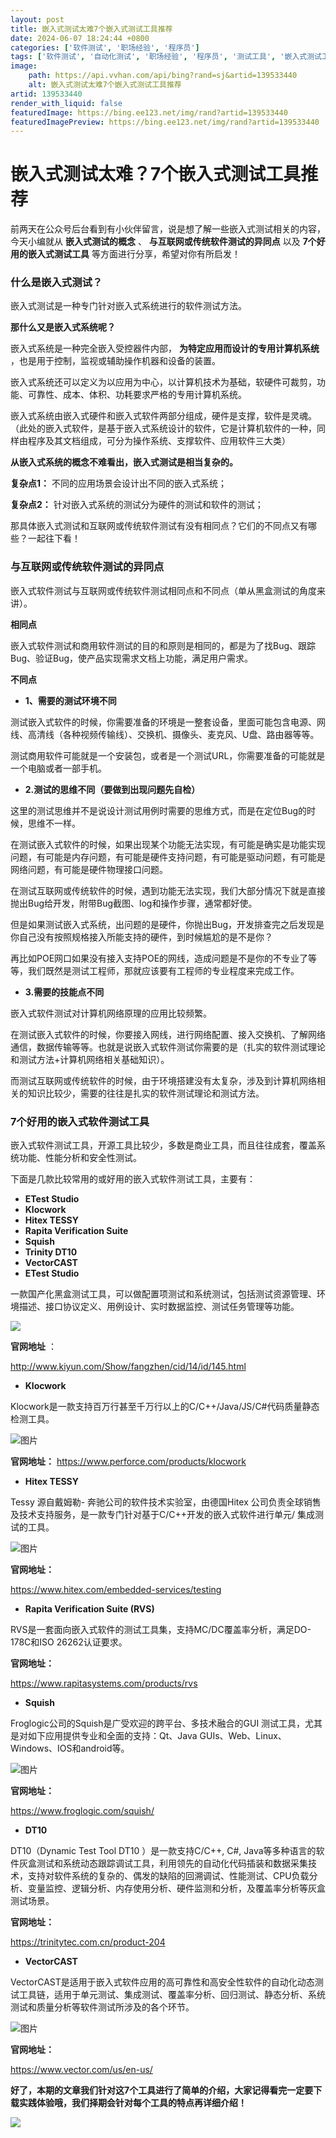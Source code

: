 ```yaml
---
layout: post
title: 嵌入式测试太难7个嵌入式测试工具推荐
date: 2024-06-07 18:24:44 +0800
categories: ['软件测试', '职场经验', '程序员']
tags: ['软件测试', '自动化测试', '职场经验', '程序员', '测试工具', '嵌入式测试工具', 'Python']
image:
    path: https://api.vvhan.com/api/bing?rand=sj&artid=139533440
    alt: 嵌入式测试太难7个嵌入式测试工具推荐
artid: 139533440
render_with_liquid: false
featuredImage: https://bing.ee123.net/img/rand?artid=139533440
featuredImagePreview: https://bing.ee123.net/img/rand?artid=139533440
---
```


# 嵌入式测试太难？7个嵌入式测试工具推荐

前两天在公众号后台看到有小伙伴留言，说是想了解一些嵌入式测试相关的内容，今天小编就从
**嵌入式测试的概念**
、
**与互联网或传统软件测试的异同点**
以及
**7个好用的嵌入式测试工具**
等方面进行分享，希望对你有所启发！

### **什么是嵌入式测试？**

嵌入式测试是一种专门针对嵌入式系统进行的软件测试方法。

**那什么又是嵌入式系统呢？**

嵌入式系统是一种完全嵌入受控器件内部，
**为特定应用而设计的专用计算机系统**
，也是用于控制，监视或辅助操作机器和设备的装置。

嵌入式系统还可以定义为以应用为中心，以计算机技术为基础，软硬件可裁剪，功能、可靠性、成本、体积、功耗要求严格的专用计算机系统。

嵌入式系统由嵌入式硬件和嵌入式软件两部分组成，硬件是支撑，软件是灵魂。（此处的嵌入式软件，是基于嵌入式系统设计的软件，它是计算机软件的一种，同样由程序及其文档组成，可分为操作系统、支撑软件、应用软件三大类）

**从嵌入式系统的概念不难看出，嵌入式测试是相当复杂的。**

**复杂点1：**
不同的应用场景会设计出不同的嵌入式系统；

**复杂点2：**
针对嵌入式系统的测试分为硬件的测试和软件的测试；

那具体嵌入式测试和互联网或传统软件测试有没有相同点？它们的不同点又有哪些？一起往下看！

### **与互联网或传统软件测试的异同点**

嵌入式软件测试与互联网或传统软件测试相同点和不同点（单从黑盒测试的角度来讲）。

**相同点**

嵌入式软件测试和商用软件测试的目的和原则是相同的，都是为了找Bug、跟踪Bug、验证Bug，使产品实现需求文档上功能，满足用户需求。

**不同点**

* **1、需要的测试环境不同**

测试嵌入式软件的时候，你需要准备的环境是一整套设备，里面可能包含电源、网线、高清线（各种视频传输线）、交换机、摄像头、麦克风、U盘、路由器等等。

测试商用软件可能就是一个安装包，或者是一个测试URL，你需要准备的可能就是一个电脑或者一部手机。

* **2.测试的思维不同（要做到出现问题先自检）**

这里的测试思维并不是说设计测试用例时需要的思维方式，而是在定位Bug的时候，思维不一样。

在测试嵌入式软件的时候，如果出现某个功能无法实现，有可能是确实是功能实现问题，有可能是内存问题，有可能是硬件支持问题，有可能是驱动问题，有可能是网络问题，有可能是硬件物理接口问题。

在测试互联网或传统软件的时候，遇到功能无法实现，我们大部分情况下就是直接抛出Bug给开发，附带Bug截图、log和操作步骤，通常都好使。

但是如果测试嵌入式系统，出问题的是硬件，你抛出Bug，开发排查完之后发现是你自己没有按照规格接入所能支持的硬件，到时候尴尬的是不是你？

再比如POE网口如果没有接入支持POE的网线，造成问题是不是你的不专业了等等，我们既然是测试工程师，那就应该要有工程师的专业程度来完成工作。

* **3.需要的技能点不同**

嵌入式软件测试对计算机网络原理的应用比较频繁。

在测试嵌入式软件的时候，你要接入网线，进行网络配置、接入交换机、了解网络通信，数据传输等等。也就是说嵌入式软件测试你需要的是（扎实的软件测试理论和测试方法+计算机网络相关基础知识）。

而测试互联网或传统软件的时候，由于环境搭建没有太复杂，涉及到计算机网络相关的知识比较少，需要的往往是扎实的软件测试理论和测试方法。

### **7个好用的嵌入式软件测试工具**

嵌入式软件测试工具，开源工具比较少，多数是商业工具，而且往往成套，覆盖系统功能、性能分析和安全性测试。

下面是几款比较常用的或好用的嵌入式软件测试工具，主要有：

* **ETest Studio**
* **Klocwork**
* **Hitex TESSY**
* **Rapita Verification Suite**
* **Squish**
* **Trinity DT10**
* **VectorCAST**
* **ETest Studio**

一款国产化黑盒测试工具，可以做配置项测试和系统测试，包括测试资源管理、环境描述、接口协议定义、用例设计、实时数据监控、测试任务管理等功能。

![](https://i-blog.csdnimg.cn/blog_migrate/cecf04a2e41a12ca78e0ea0db7a348e8.png)

**官网地址**
：

http://www.kiyun.com/Show/fangzhen/cid/14/id/145.html

* **Klocwork**

Klocwork是一款支持百万行甚至千万行以上的C/C++/Java/JS/C#代码质量静态检测工具。

![图片](https://i-blog.csdnimg.cn/blog_migrate/65883c82404323cff053ca55130a5c07.png)

**官网地址：**
https://www.perforce.com/products/klocwork

* **Hitex TESSY**

Tessy 源自戴姆勒- 奔驰公司的软件技术实验室，由德国Hitex 公司负责全球销售及技术支持服务，是一款专门针对基于C/C++开发的嵌入式软件进行单元/ 集成测试的工具。

![图片](https://i-blog.csdnimg.cn/blog_migrate/d700773e63d1461b2c58d0727f8dd534.png)

**官网地址：**

https://www.hitex.com/embedded-services/testing

* **Rapita Verification Suite (RVS)**

RVS是一套面向嵌入式软件的测试工具集，支持MC/DC覆盖率分析，满足DO-178C和ISO 26262认证要求。

**官网地址：**

https://www.rapitasystems.com/products/rvs

* **Squish**

Froglogic公司的Squish是广受欢迎的跨平台、多技术融合的GUI 测试工具，尤其是对如下应用提供专业和全面的支持：Qt、Java GUIs、Web、Linux、Windows、IOS和android等。

![图片](https://i-blog.csdnimg.cn/blog_migrate/6e7d2d852d2f47499c9e68c5a5c4aa3b.png)

**官网地址：**

https://www.froglogic.com/squish/

* **DT10**

DT10（Dynamic Test Tool DT10 ）是一款支持C/C++, C#, Java等多种语言的软件灰盒测试和系统动态跟踪调试工具，利用领先的自动化代码插装和数据采集技术，支持对软件系统的复杂的、偶发的缺陷的回溯调试、性能测试、CPU负载分析、变量监控、逻辑分析、内存使用分析、硬件监测和分析，及覆盖率分析等灰盒测试场景。

**官网地址：**

https://trinitytec.com.cn/product-204

* **VectorCAST**

VectorCAST是适用于嵌入式软件应用的高可靠性和高安全性软件的自动化动态测试工具链，适用于单元测试、集成测试、覆盖率分析、回归测试、静态分析、系统测试和质量分析等软件测试所涉及的各个环节。

![图片](https://i-blog.csdnimg.cn/blog_migrate/240b2de59e4713eca752f1f55e49456e.png)

**官网地址：**

https://www.vector.com/us/en-us/

**好了，本期的文章我们针对这7个工具进行了简单的介绍，大家记得看完一定要下载实践体验哦，我们择期会针对每个工具的特点再详细介绍！**

![](https://i-blog.csdnimg.cn/blog_migrate/05aeb63082231b1a015bedf7ca7dd3d3.gif)